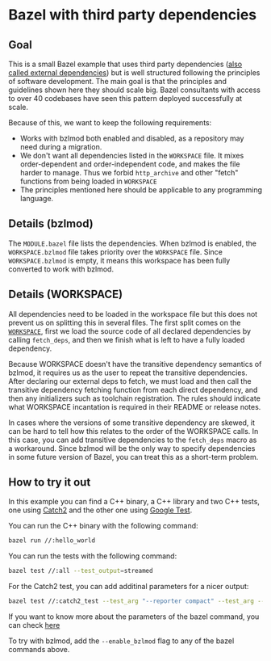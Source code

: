 Bazel with third party dependencies
===================================

Goal
----

This is a small Bazel example that uses third party dependencies ([also called external dependencies](https://docs.bazel.build/versions/master/external.html))
but is well structured following the principles of software development. The main goal is that the principles and guidelines shown here they should scale big.
Bazel consultants with access to over 40 codebases have seen this pattern deployed successfully at scale.

Because of this, we want to keep the following requirements:

* Works with bzlmod both enabled and disabled, as a repository may need during a migration.
* We don't want all dependencies listed in the `WORKSPACE` file. It mixes order-dependent and order-independent code, and makes the file harder to manage. Thus we forbid `http_archive` and other "fetch" functions from being loaded in `WORKSPACE`
* The principles mentioned here should be applicable to any programming language.

Details (bzlmod)
----------------

The `MODULE.bazel` file lists the dependencies. When bzlmod is enabled, the `WORKSPACE.bzlmod` file
takes priority over the `WORKSPACE` file. Since `WORKSPACE.bzlmod` is empty, it means this
workspace has been fully converted to work with bzlmod.

Details (WORKSPACE)
-------------------
All dependencies need to be loaded in the workspace file but this does not prevent us on splitting this in several files. The first split comes on the [`WORKSPACE`](WORKSPACE), first we load the source code of all declared dependencies by calling `fetch_deps`, and then we finish what is left to have a fully loaded dependency.

Because WORKSPACE doesn't have the transitive dependency semantics of bzlmod, it requires us as the user to repeat the transitive dependencies. After declaring our external deps to fetch, we must
load and then call the transitive dependency fetching function from each direct dependency, and then
any initializers such as toolchain registration. The rules should indicate what WORKSPACE incantation
is required in their README or release notes.

In cases where the versions of some transitive dependency are skewed, it can be hard to tell how this
relates to the order of the WORKSPACE calls. In this case, you can add transitive dependencies to
the `fetch_deps` macro as a workaround. Since bzlmod will be the only way to specify dependencies
in some future version of Bazel, you can treat this as a short-term problem.

## How to try it out

In this example you can find a C++ binary, a C++ library and two C++ tests, one using [Catch2](https://github.com/catchorg/Catch2) and the other one using [Google Test](https://github.com/google/googletest).

You can run the C++ binary with the following command:

```bash
bazel run //:hello_world
```

You can run the tests with the following command:

```bash
bazel test //:all --test_output=streamed
```

For the Catch2 test, you can add additinal parameters for a nicer output:

```bash
bazel test //:catch2_test --test_arg "--reporter compact" --test_arg --success --test_output=streamed
```

If you want to know more about the parameters of the bazel command, you can check [here](https://docs.bazel.build/versions/master/command-line-reference.html)

To try with bzlmod, add the `--enable_bzlmod` flag to any of the bazel commands above.
